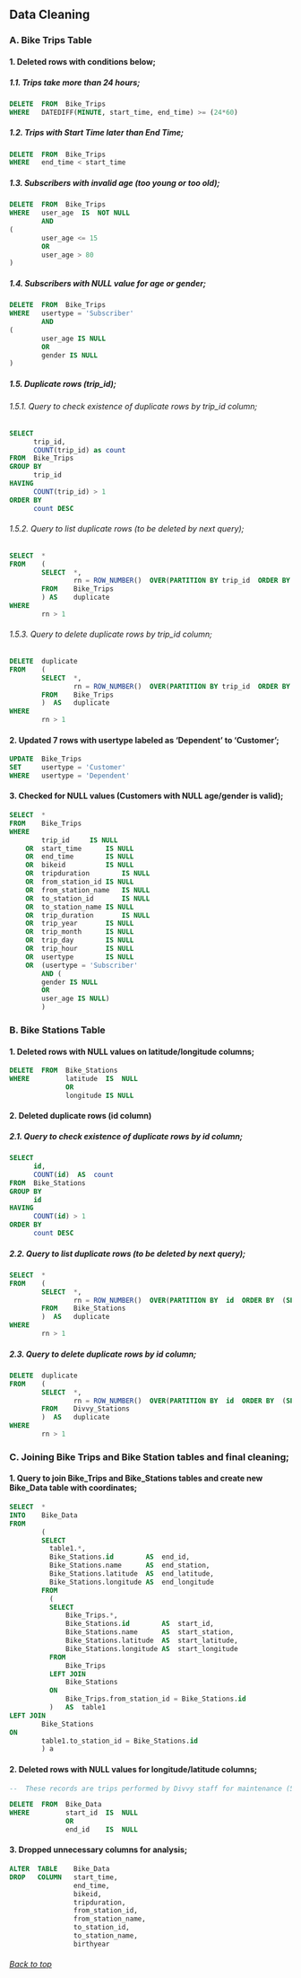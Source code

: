 ## Data Cleaning

###  A.  Bike Trips Table

#### 1.  Deleted rows with conditions below;

#####  1.1.  Trips take more than 24 hours;

``` sql
DELETE  FROM  Bike_Trips
WHERE   DATEDIFF(MINUTE, start_time, end_time) >= (24*60)
```

#####  1.2.  Trips with Start Time later than End Time;

``` sql
DELETE  FROM  Bike_Trips
WHERE   end_time < start_time
```

#####  1.3.  Subscribers with invalid age (too young or too old);

``` sql
DELETE  FROM  Bike_Trips
WHERE   user_age  IS  NOT NULL
        AND 
(
        user_age <= 15
        OR
        user_age > 80
)
```

#####  1.4.  Subscribers with NULL value for age or gender;

``` sql
DELETE  FROM  Bike_Trips
WHERE   usertype = 'Subscriber'
        AND 
(
        user_age IS NULL
        OR
        gender IS NULL
)
```

#####  1.5.  Duplicate rows (trip_id);

######  1.5.1.  Query to check existence of duplicate rows by trip_id column;

``` sql
SELECT
      trip_id,
      COUNT(trip_id) as count
FROM  Bike_Trips
GROUP BY
      trip_id
HAVING
      COUNT(trip_id) > 1
ORDER BY
      count DESC
```

######  1.5.2.  Query to list duplicate rows (to be deleted by next query);

``` sql
SELECT  *
FROM    (
        SELECT  *,
                rn = ROW_NUMBER()  OVER(PARTITION BY trip_id  ORDER BY (SELECT NULL))
        FROM    Bike_Trips
        ) AS    duplicate
WHERE
        rn > 1
```

######  1.5.3.  Query to delete duplicate rows by trip_id column;

``` sql
DELETE  duplicate
FROM    (
        SELECT  *,
                rn = ROW_NUMBER()  OVER(PARTITION BY trip_id  ORDER BY (SELECT NULL))
        FROM    Bike_Trips
        )  AS   duplicate
WHERE
        rn > 1
```

####  2.  Updated 7 rows with usertype labeled as ‘Dependent’ to ‘Customer’;

``` sql
UPDATE  Bike_Trips
SET     usertype = 'Customer'
WHERE   usertype = 'Dependent'
```

####  3.  Checked for NULL values (Customers with NULL age/gender is valid);

``` sql
SELECT  *
FROM    Bike_Trips
WHERE
        trip_id		IS NULL
    OR  start_time		IS NULL
    OR  end_time		IS NULL	
    OR  bikeid			IS NULL	
    OR  tripduration		IS NULL	
    OR  from_station_id	IS NULL	
    OR  from_station_name	IS NULL	
    OR  to_station_id		IS NULL	
    OR  to_station_name	IS NULL	
    OR  trip_duration		IS NULL	
    OR  trip_year		IS NULL	
    OR  trip_month		IS NULL	
    OR  trip_day		IS NULL	
    OR  trip_hour		IS NULL	
    OR  usertype		IS NULL
    OR  (usertype = 'Subscriber' 
        AND (
        gender IS NULL
        OR
        user_age IS NULL)
        )
```

### B.  Bike Stations Table

####  1.  Deleted rows with NULL values on latitude/longitude columns;

``` sql
DELETE  FROM  Bike_Stations
WHERE         latitude  IS  NULL
              OR
              longitude	IS NULL
```

#### 2. Deleted duplicate rows (id column)

#####  2.1.  Query to check existence of duplicate rows by id column;

``` sql
SELECT
      id,
      COUNT(id)  AS  count
FROM  Bike_Stations
GROUP BY
      id
HAVING
      COUNT(id) > 1
ORDER BY
      count DESC
```

#####  2.2.  Query to list duplicate rows (to be deleted by next query);

``` sql
SELECT  *
FROM    (
        SELECT  *,
                rn = ROW_NUMBER()  OVER(PARTITION BY  id  ORDER BY  (SELECT NULL))
        FROM    Bike_Stations
        )  AS   duplicate
WHERE
        rn > 1
```

##### 2.3.  Query to delete duplicate rows by id column;

``` sql
DELETE  duplicate
FROM    (
        SELECT  *,
                rn = ROW_NUMBER()  OVER(PARTITION BY  id  ORDER BY  (SELECT NULL))
        FROM    Divvy_Stations
        )  AS   duplicate
WHERE
        rn > 1
```

###  C.  Joining Bike Trips and Bike Station tables and final cleaning;

####  1.  Query to join Bike_Trips and Bike_Stations tables and create new Bike_Data table with coordinates;

``` sql
SELECT  *
INTO    Bike_Data
FROM
        (
        SELECT
          table1.*,
          Bike_Stations.id        AS  end_id,
          Bike_Stations.name      AS  end_station,
          Bike_Stations.latitude  AS  end_latitude,
          Bike_Stations.longitude AS  end_longitude
        FROM
          (
          SELECT
              Bike_Trips.*,
              Bike_Stations.id        AS  start_id,
              Bike_Stations.name      AS  start_station,
              Bike_Stations.latitude  AS  start_latitude,
              Bike_Stations.longitude AS  start_longitude
          FROM
              Bike_Trips
          LEFT JOIN
              Bike_Stations
          ON
              Bike_Trips.from_station_id = Bike_Stations.id
          )   AS  table1
LEFT JOIN
        Bike_Stations
ON
        table1.to_station_id = Bike_Stations.id
        ) a
```

####  2.  Deleted rows with NULL values for longitude/latitude columns;

``` sql
--  These records are trips performed by Divvy staff for maintenance (587 rows)

DELETE  FROM  Bike_Data
WHERE         start_id  IS  NULL
              OR
              end_id    IS  NULL
```

####  3.  Dropped unnecessary columns for analysis;

``` sql
ALTER  TABLE    Bike_Data
DROP   COLUMN   start_time,
                end_time,
                bikeid,
                tripduration,
                from_station_id,
                from_station_name,
                to_station_id,
                to_station_name,
                birthyear
```

###### [Back to top](#data-cleaning)
